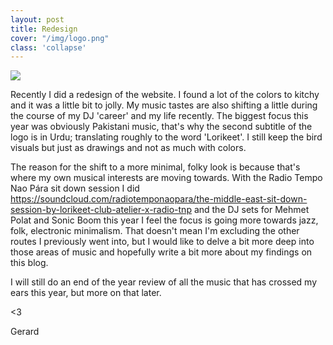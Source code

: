 ```yaml
---
layout: post
title: Redesign
cover: "/img/logo.png"
class: 'collapse'
---
```


<img class='cover' src="{{ page.cover }}"/>

Recently I did a redesign of the website. I found a lot of the colors
to kitchy and it was a little bit to jolly. My music tastes are also shifting
a little during the course of my DJ 'career' and my life recently. The biggest focus
this year was obviously Pakistani music, that's why the second subtitle of the logo
is in Urdu; translating roughly to the word 'Lorikeet'. I still keep the bird
visuals but just as drawings and not as much with colors.

The reason for the shift to a more minimal, folky look is because that's where
my own musical interests are moving towards. With the Radio Tempo Nao Pára sit down session
I did <sr>https://soundcloud.com/radiotemponaopara/the-middle-east-sit-down-session-by-lorikeet-club-atelier-x-radio-tnp</sr>
and the DJ sets for Mehmet Polat and Sonic Boom this year I feel the focus is going more
towards jazz, folk, electronic minimalism. That doesn't mean I'm excluding the
other routes I previously went into, but I would like to delve a bit more deep
into those areas of music and hopefully write a bit more about my findings on
this blog.

I will still do an end of the year review of all the music that has crossed
my ears this year, but more on that later.

<3

Gerard
